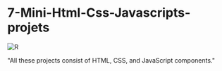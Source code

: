 # 7-Mini-Html-Css-Javascripts-projets
![R](https://github.com/khalid361/Html-Css-Javascripts-projets/assets/140252447/6d3ac393-e533-431d-b422-71eefa9879ae)

"All these projects consist of HTML, CSS, and JavaScript components."
